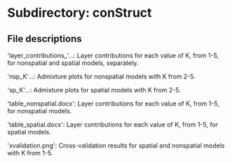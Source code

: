 # Subdirectory: conStruct

## File descriptions

'layer_contributions_'...: Layer contributions for each value of K, from 1-5, for nonspatial and spatial models, separately.

'nsp_K'...: Admixture plots for nonspatial models with K from 2-5.

'sp_K'...: Admixture plots for spatial models with K from 2-5.

'table_nonspatial.docx': Layer contributions for each value of K, from 1-5, for nonspatial models.

'table_spatial.docx': Layer contributions for each value of K, from 1-5, for spatial models.

'xvalidation.png': Cross-validation results for spatial and nonspatial models with K from 1-5.